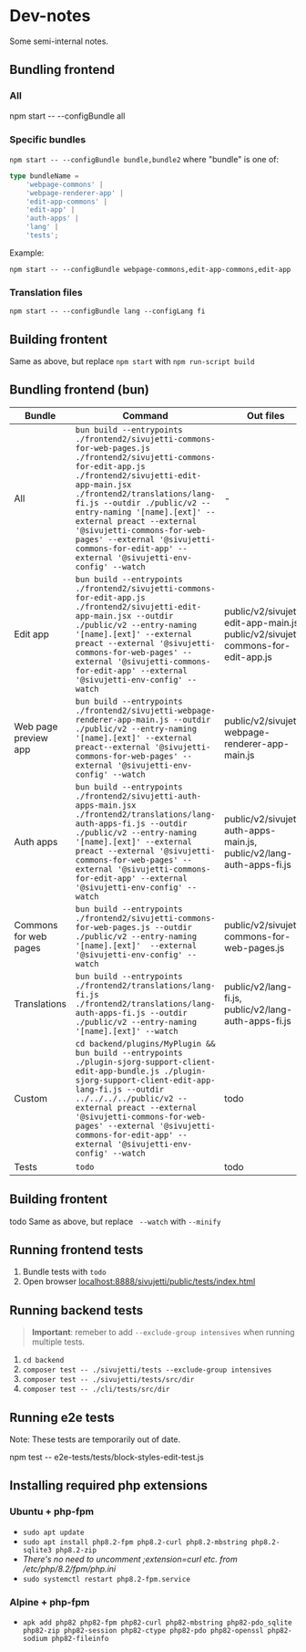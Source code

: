 # Dev-notes

Some semi-internal notes.

## Bundling frontend

### All

npm start -- --configBundle all

### Specific bundles

`npm start -- --configBundle bundle,bundle2` where "bundle" is one of:

```typescript
type bundleName =
    'webpage-commons' |
    'webpage-renderer-app' |
    'edit-app-commons' |
    'edit-app' |
    'auth-apps' |
    'lang' |
    'tests';
```

Example:

`npm start -- --configBundle webpage-commons,edit-app-commons,edit-app`

### Translation files

`npm start -- --configBundle lang --configLang fi`

## Building frontent

Same as above, but replace `npm start` with `npm run-script build`

## Bundling frontend (bun)

Bundle | Command | Out files
--- | --- | ---
All | `bun build --entrypoints ./frontend2/sivujetti-commons-for-web-pages.js ./frontend2/sivujetti-commons-for-edit-app.js ./frontend2/sivujetti-edit-app-main.jsx ./frontend2/translations/lang-fi.js --outdir ./public/v2 --entry-naming '[name].[ext]' --external preact --external '@sivujetti-commons-for-web-pages' --external '@sivujetti-commons-for-edit-app' --external '@sivujetti-env-config' --watch` | -
Edit app | `bun build --entrypoints ./frontend2/sivujetti-commons-for-edit-app.js ./frontend2/sivujetti-edit-app-main.jsx --outdir ./public/v2 --entry-naming '[name].[ext]' --external preact --external '@sivujetti-commons-for-web-pages' --external '@sivujetti-commons-for-edit-app' --external '@sivujetti-env-config' --watch` | public/v2/sivujetti-edit-app-main.js, public/v2/sivujetti-commons-for-edit-app.js
Web page preview app | `bun build --entrypoints ./frontend2/sivujetti-webpage-renderer-app-main.js --outdir ./public/v2 --entry-naming '[name].[ext]' --external preact--external '@sivujetti-commons-for-web-pages' --external '@sivujetti-env-config' --watch` | public/v2/sivujetti-webpage-renderer-app-main.js
Auth apps | `bun build --entrypoints ./frontend2/sivujetti-auth-apps-main.jsx ./frontend2/translations/lang-auth-apps-fi.js --outdir ./public/v2 --entry-naming '[name].[ext]' --external preact --external '@sivujetti-commons-for-web-pages' --external '@sivujetti-commons-for-edit-app' --external '@sivujetti-env-config' --watch` | public/v2/sivujetti-auth-apps-main.js, public/v2/lang-auth-apps-fi.js
Commons for web pages | `bun build --entrypoints ./frontend2/sivujetti-commons-for-web-pages.js --outdir ./public/v2 --entry-naming '[name].[ext]'  --external '@sivujetti-env-config' --watch` | public/v2/sivujetti-commons-for-web-pages.js
Translations | `bun build --entrypoints ./frontend2/translations/lang-fi.js ./frontend2/translations/lang-auth-apps-fi.js --outdir ./public/v2 --entry-naming '[name].[ext]' --watch` | public/v2/lang-fi.js, public/v2/lang-auth-apps-fi.js
Custom | `cd backend/plugins/MyPlugin && bun build --entrypoints ./plugin-sjorg-support-client-edit-app-bundle.js ./plugin-sjorg-support-client-edit-app-lang-fi.js --outdir ../../../../public/v2 --external preact --external '@sivujetti-commons-for-web-pages' --external '@sivujetti-commons-for-edit-app' --external '@sivujetti-env-config' --watch` | todo
Tests | `todo` | todo

## Building frontent

todo
Same as above, but replace ` --watch` with `--minify`

## Running frontend tests

1. Bundle tests with `todo`
1. Open browser [localhost:8888/sivujetti/public/tests/index.html](http://localhost:8888/sivujetti/public/tests/index.html)

## Running backend tests

> **Important**: remeber to add `--exclude-group intensives` when running multiple tests.

1. `cd backend`
1. `composer test -- ./sivujetti/tests --exclude-group intensives`
1. `composer test -- ./sivujetti/tests/src/dir`
1. `composer test -- ./cli/tests/src/dir`

## Running e2e tests

Note: These tests are temporarily out of date.

npm test -- e2e-tests/tests/block-styles-edit-test.js

## Installing required php extensions

### Ubuntu + php-fpm

- `sudo apt update`
- `sudo apt install php8.2-fpm php8.2-curl php8.2-mbstring php8.2-sqlite3 php8.2-zip`
- _There's no need to uncomment ;extension=curl etc. from /etc/php/8.2/fpm/php.ini_
- `sudo systemctl restart php8.2-fpm.service`

### Alpine + php-fpm

- `apk add php82 php82-fpm php82-curl php82-mbstring php82-pdo_sqlite php82-zip php82-session php82-ctype php82-pdo php82-openssl php82-sodium php82-fileinfo
`